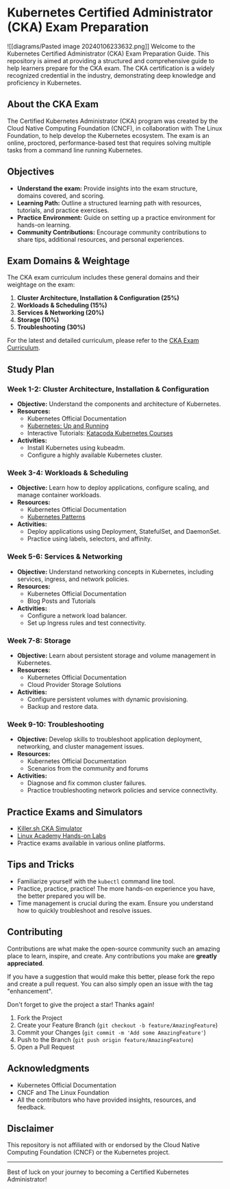 
# Kubernetes Certified Administrator (CKA) Exam Preparation
![[diagrams/Pasted image 20240106233632.png]]
Welcome to the Kubernetes Certified Administrator (CKA) Exam Preparation Guide. This repository is aimed at providing a structured and comprehensive guide to help learners prepare for the CKA exam. The CKA certification is a widely recognized credential in the industry, demonstrating deep knowledge and proficiency in Kubernetes.

## About the CKA Exam

The Certified Kubernetes Administrator (CKA) program was created by the Cloud Native Computing Foundation (CNCF), in collaboration with The Linux Foundation, to help develop the Kubernetes ecosystem. The exam is an online, proctored, performance-based test that requires solving multiple tasks from a command line running Kubernetes.

## Objectives

- **Understand the exam:** Provide insights into the exam structure, domains covered, and scoring.
- **Learning Path:** Outline a structured learning path with resources, tutorials, and practice exercises.
- **Practice Environment:** Guide on setting up a practice environment for hands-on learning.
- **Community Contributions:** Encourage community contributions to share tips, additional resources, and personal experiences.

## Exam Domains & Weightage

The CKA exam curriculum includes these general domains and their weightage on the exam:

1. **Cluster Architecture, Installation & Configuration (25%)**
2. **Workloads & Scheduling (15%)**
3. **Services & Networking (20%)**
4. **Storage (10%)**
5. **Troubleshooting (30%)**

For the latest and detailed curriculum, please refer to the [CKA Exam Curriculum](https://www.cncf.io/certification/cka/).

## Study Plan

### Week 1-2: Cluster Architecture, Installation & Configuration

- **Objective:** Understand the components and architecture of Kubernetes.
- **Resources:**
  - Kubernetes Official Documentation
  - [Kubernetes: Up and Running](http://shop.oreilly.com/product/0636920043874.do)
  - Interactive Tutorials: [Katacoda Kubernetes Courses](https://www.katacoda.com/courses/kubernetes)
- **Activities:**
  - Install Kubernetes using kubeadm.
  - Configure a highly available Kubernetes cluster.

### Week 3-4: Workloads & Scheduling

- **Objective:** Learn how to deploy applications, configure scaling, and manage container workloads.
- **Resources:**
  - Kubernetes Official Documentation
  - [Kubernetes Patterns](https://www.redhat.com/en/resources/kubernetes-patterns-ebook)
- **Activities:**
  - Deploy applications using Deployment, StatefulSet, and DaemonSet.
  - Practice using labels, selectors, and affinity.

### Week 5-6: Services & Networking

- **Objective:** Understand networking concepts in Kubernetes, including services, ingress, and network policies.
- **Resources:**
  - Kubernetes Official Documentation
  - Blog Posts and Tutorials
- **Activities:**
  - Configure a network load balancer.
  - Set up Ingress rules and test connectivity.

### Week 7-8: Storage

- **Objective:** Learn about persistent storage and volume management in Kubernetes.
- **Resources:**
  - Kubernetes Official Documentation
  - Cloud Provider Storage Solutions
- **Activities:**
  - Configure persistent volumes with dynamic provisioning.
  - Backup and restore data.

### Week 9-10: Troubleshooting

- **Objective:** Develop skills to troubleshoot application deployment, networking, and cluster management issues.
- **Resources:**
  - Kubernetes Official Documentation
  - Scenarios from the community and forums
- **Activities:**
  - Diagnose and fix common cluster failures.
  - Practice troubleshooting network policies and service connectivity.

## Practice Exams and Simulators

- [Killer.sh CKA Simulator](https://killer.sh/)
- [Linux Academy Hands-on Labs](https://linuxacademy.com/)
- Practice exams available in various online platforms.

## Tips and Tricks

- Familiarize yourself with the `kubectl` command line tool.
- Practice, practice, practice! The more hands-on experience you have, the better prepared you will be.
- Time management is crucial during the exam. Ensure you understand how to quickly troubleshoot and resolve issues.

## Contributing

Contributions are what make the open-source community such an amazing place to learn, inspire, and create. Any contributions you make are **greatly appreciated**.

If you have a suggestion that would make this better, please fork the repo and create a pull request. You can also simply open an issue with the tag "enhancement".

Don't forget to give the project a star! Thanks again!

1. Fork the Project
2. Create your Feature Branch (`git checkout -b feature/AmazingFeature`)
3. Commit your Changes (`git commit -m 'Add some AmazingFeature'`)
4. Push to the Branch (`git push origin feature/AmazingFeature`)
5. Open a Pull Request

## Acknowledgments

- Kubernetes Official Documentation
- CNCF and The Linux Foundation
- All the contributors who have provided insights, resources, and feedback.

## Disclaimer

This repository is not affiliated with or endorsed by the Cloud Native Computing Foundation (CNCF) or the Kubernetes project.

---

Best of luck on your journey to becoming a Certified Kubernetes Administrator!


